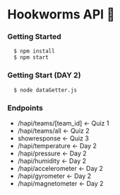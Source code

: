# Hookworms API :snake:
### Getting Started
```
  $ npm install
  $ npm start
```
### Getting Start (DAY 2)
```
  $ node dataGetter.js
```

### Endpoints
- /hapi/teams/[team_id]     <- Quiz 1
- /hapi/teams/all           <- Quiz 2
- showresponse              <- Quiz 3
- /hapi/temperature         <- Day 2
- /hapi/pressure            <- Day 2
- /hapi/humidity            <- Day 2
- /hapi/accelerometer       <- Day 2
- /hapi/gyrometer           <- Day 2
- /hapi/magnetometer        <- Day 2
